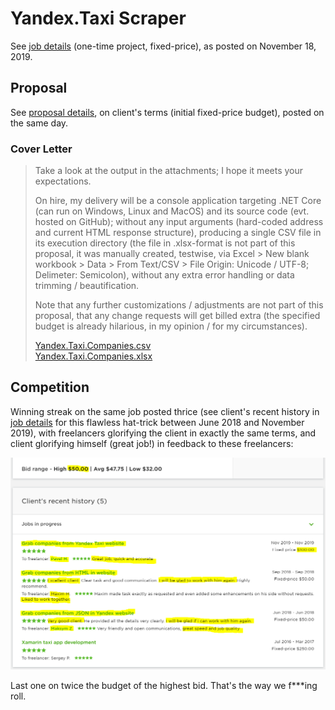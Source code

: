 # Yandex.Taxi Scraper

See [job details](JobDetails.pdf) (one-time project, fixed-price), as posted on November 18, 2019.

## Proposal

See [proposal details](ProposalDetails.pdf), on client's terms (initial fixed-price budget), posted on the same day.

### Cover Letter

> Take a look at the output in the attachments; I hope it meets your expectations.
>
> On hire, my delivery will be a console application targeting .NET Core (can run on Windows, Linux and MacOS) and its source code (evt. hosted on GitHub); without any input arguments (hard-coded address and current HTML response structure), producing a single CSV file in its execution directory (the file in .xlsx-format is not part of this proposal, it was manually created, testwise, via Excel > New blank workbook > Data > From Text/CSV > File Origin: Unicode / UTF-8; Delimeter: Semicolon), without any extra error handling or data trimming / beautification.
>
> Note that any further customizations / adjustments are not part of this proposal, that any change requests will get billed extra (the specified budget is already hilarious, in my opinion / for my circumstances).
>
> [Yandex.Taxi.Companies.csv](Yandex.Taxi.Companies.csv)  
> [Yandex.Taxi.Companies.xlsx](Yandex.Taxi.Companies.xlsx)

## Competition

Winning streak on the same job posted thrice (see client's recent history in [job details](JobDetails.pdf) for this flawless hat-trick between June 2018 and November 2019), with freelancers glorifying the client in exactly the same terms, and client glorifying himself (great job!) in feedback to these freelancers:

![Client's recent history](Competition.png)

Last one on twice the budget of the highest bid. That's the way we f***ing roll.